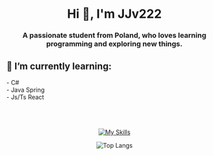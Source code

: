<h1 align="center">Hi 👋, I'm JJv222</h1>
<h3 align="center">A passionate student from Poland, who loves learning programming and exploring new things.</h3>

<h2>🌱 I’m currently learning: </h2>
- C# <br>
- Java Spring <br>
- Js/Ts React 
<br><br><br></br>
<div align="center">
  
[![My Skills](https://skillicons.dev/icons?i=cpp,cs,dotnet,py,java,spring,ts,js,ocaml)](https://skillicons.dev)

![Top Langs](https://github-readme-stats.vercel.app/api/top-langs/?username=JJv222&border_color=24292e&theme=dark#gh-dark-mode-only)


</div>
